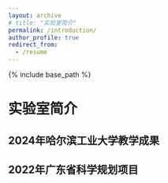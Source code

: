 ```yaml
---
layout: archive
# title: "实验室简介"
permalink: /introduction/
author_profile: true
redirect_from:
  - /resume
---
```


{% include base_path %}

实验室简介
======

## 2024年哈尔滨工业大学教学成果


## 2022年广东省科学规划项目


